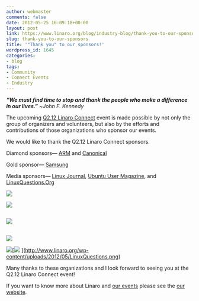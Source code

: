 ```yaml
---
author: webmaster
comments: false
date: 2012-05-25 16:09:18+00:00
layout: post
link: https://www.linaro.org/blog/industry-blog/thank-you-to-our-sponsors/
slug: thank-you-to-our-sponsors
title: '"Thank you" to our sponsors!'
wordpress_id: 1645
categories:
- blog
tags:
- Community
- Connect Events
- Industry
---
```


**_“We must find time to stop and thank the people who make a difference in our lives.”_** ~_John F. Kennedy_

The upcoming [Q2.12 Linaro Connect](http://connect.linaro.org/events/event/linaro-connect-q2-12/) event is made possible by not only the group of organizers and volunteers, but also by the efforts and contributions of those organizations who sponsor our events.

We would like to thank the Q2.12 Linaro Connect sponsors.

Diamond sponsors— [ARM](http://www.arm.com/) and [Canonical](http://www.canonical.com/)

[](http://www.canonical.com/)Gold sponsor— [Samsung](http://www.samsung.com/us/#latest-home)

Media sponsors— [Linux Journal](http://www.linuxjournal.com/), [Ubuntu User Magazine](http://www.ubuntu-user.com/), and [LinuxQuestions.Org](http://www.linuxquestions.org/)

[![](http://www.linaro.org/wp-content/uploads/2012/05/ARM_Corp_CMYK-300x90.jpg)](http://www.arm.com/)

[![](http://www.linaro.org/wp-content/uploads/2012/05/logo-canonical_no™-aubergine-hex-300x39.jpg)](http://www.canonical.com/)


##




##




##


[![](http://www.linaro.org/wp-content/uploads/2012/05/samsung-logo-300x117.jpg)](http://www.samsung.com/us/#latest-home)


##




##




##


[![](http://www.linaro.org/wp-content/uploads/2012/05/logo-lj.jpg)](http://www.linuxjournal.com/)

[![](http://www.linaro.org/wp-content/uploads/2012/05/Ubuntu-User.png)](http://www.ubuntu-user.com/)[[![](http://www.linaro.org/wp-content/uploads/2012/05/LinuxQuestions.png)](http://www.linuxquestions.org/)
](http://www.linaro.org/wp-content/uploads/2012/05/LinuxQuestions.png)

Many thanks to these organizations and I look forward to seeing you at the Q2.12 Linaro Connect event!

If you want to know more about Linaro and [our events](http://connect.linaro.org/events/event/linaro-connect-q2-12/) please see the [our website](http://www.linaro.org/).
